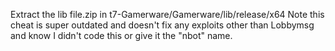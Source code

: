 Extract the lib file.zip in t7-Gamerware/Gamerware/lib/release/x64
Note this cheat is super outdated and doesn't fix any exploits other than Lobbymsg and know I didn't code this or give it the "nbot" name.
